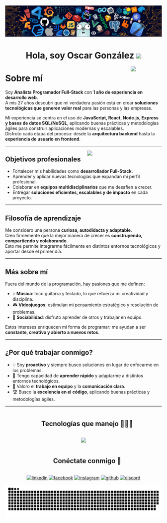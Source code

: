 ![Github Banner](https://github.com/Jaydeep-Yadav/Jaydeep-Yadav/blob/main/banner.png)

<h1 align="center"><b>Hola, soy Oscar González </b><img src="https://media.giphy.com/media/hvRJCLFzcasrR4ia7z/giphy.gif" width="35"></h1>

<img align='right' src='https://github.com/Rishit-dagli/Rishit-dagli/blob/master/images/octocat-anime.gif' width='100"'>

# Sobre mí  
Soy **Analista Programador Full-Stack** con **1 año de experiencia en desarrollo web**.  
A mis 27 años descubrí que mi verdadera pasión está en crear **soluciones tecnológicas que generen valor real** para las personas y las empresas.  

Mi experiencia se centra en el uso de **JavaScript, React, Node.js, Express y bases de datos SQL/NoSQL**, aplicando buenas prácticas y metodologías ágiles para construir aplicaciones modernas y escalables.  
Disfruto cada etapa del proceso: desde la **arquitectura backend** hasta la **experiencia de usuario en frontend**.  

---

<img align= "right" width= "240" src= "https://pa1.narvii.com/6580/8098c6e9207376889eeb0532d9f5a0723c4d73f5_hq.gif"/>

## Objetivos profesionales  
- Fortalecer mis habilidades como **desarrollador Full-Stack**.  
- Aprender y aplicar nuevas tecnologías que expandan mi perfil profesional.  
- Colaborar en **equipos multidisciplinarios** que me desafíen a crecer.  
- Entregar **soluciones eficientes, escalables y de impacto** en cada proyecto.  

---

## Filosofía de aprendizaje  
Me considero una persona **curiosa, autodidacta y adaptable**.  
Creo firmemente que la mejor manera de crecer es **construyendo, compartiendo y colaborando**.  
Esto me permite integrarme fácilmente en distintos entornos tecnológicos y aportar desde el primer día.  

---

## Más sobre mí  
Fuera del mundo de la programación, hay pasiones que me definen:  
- 🎶 **Música**: toco guitarra y teclado, lo que refuerza mi creatividad y disciplina.  
- 🎮 **Videojuegos**: estimulan mi pensamiento estratégico y resolución de problemas.  
- 🤝 **Sociabilidad**: disfruto aprender de otros y trabajar en equipo.  

Estos intereses enriquecen mi forma de programar: me ayudan a ser **constante, creativo y abierto a nuevos retos**.  

---

## ¿Por qué trabajar conmigo?  
- 💡 Soy **proactivo** y siempre busco soluciones en lugar de enfocarme en los problemas.  
- 🚀 Tengo capacidad de **aprender rápido** y adaptarme a distintos entornos tecnológicos.  
- 🤝 Valoro el **trabajo en equipo** y la **comunicación clara**.  
- 🏆 Busco la **excelencia en el código**, aplicando buenas prácticas y metodologías ágiles.  

---

<div id="user-content-toc">
  <ul align="center">
    <summary><h2 style="display: inline-block">Tecnologías que manejo 👨🏻‍💻</h2></summary>
  </ul>
</div>

<p align="center">
  <a href="https://skillicons.dev">
    <img src="https://skillicons.dev/icons?i=git,aws,cpp,css,discord,docker,postgres,prisma,pug,dynamodb,express,figma,firebase,redis,github,html,java,js,linux,md,materialui,nginx,mongodb,mysql,nextjs,nodejs,postman,py,react,redux,tailwind,ts,vscode,kubernetes&perline=14" />
  </a>
</p>

<div id="user-content-toc">
  <ul align="center">
    <summary><h2 style="display: inline-block">Conéctate conmigo 🤝</h2></summary>
  </ul>
</div>

<p align="center">
<a href="https://www.linkedin.com/in/moscardev/" target="blank"><img align="center" src="https://user-images.githubusercontent.com/88904952/234979284-68c11d7f-1acc-4f0c-ac78-044e1037d7b0.png" alt="linkedin" height="50" width="50" /></a>
<a href="https://www.facebook.com/ShadowMaster29x?locale=es_LA" target="blank"><img align="center" src="https://user-images.githubusercontent.com/88904952/234980676-61bfb021-ecc8-48f7-88e6-34c1b06c4a58.png" alt="facebook" height="50" width="50" /></a> 
<a href="https://www.instagram.com/mo0sc4r/" target="blank"><img align="center" src="https://user-images.githubusercontent.com/88904952/234981169-2dd1e58f-4b7e-468c-8213-034ba62156c3.png" alt="instagram" height="50" width="50" /></a>
<a href="https://github.com/Pinoberry" target="blank"><img align="center" src="https://user-images.githubusercontent.com/88904952/234982196-562aea17-5532-4550-8c08-1c7cb994a541.png" alt="github" height="50" width="50" /></a>
<a href="https://discordapp.com/users/957722095381540874" target="blank"><img align="center" src="https://user-images.githubusercontent.com/88904952/234982627-019fd336-6248-453c-9b05-97c13fd1d207.png" alt="discord" height="50" width="50" /></a>
</p>

<div align="center">
    <picture align="center">
      <source media="(prefers-color-scheme: dark)" srcset="https://raw.githubusercontent.com/Niefee/niefee/master/assets/github-contribution-grid-snake.svg">
      <source media="(prefers-color-scheme: light)" srcset="https://raw.githubusercontent.com/Niefee/niefee/master/assets/github-contribution-grid-snake.svg">
      <img alt="github contribution grid snake animation" src="https://raw.githubusercontent.com/Niefee/niefee/master/assets/github-contribution-grid-snake.svg">
    </picture>
</div>
